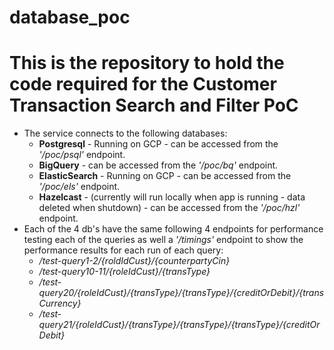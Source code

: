 # database_poc

# This is the repository to hold the code required for the Customer Transaction Search and Filter PoC

- The service connects to the following databases:
    - **Postgresql** - Running on GCP - can be accessed from the *'/poc/psql'* endpoint.
    - **BigQuery** - can be accessed from the *'/poc/bq'* endpoint.
    - **ElasticSearch** - Running on GCP - can be accessed from the *'/poc/els'* endpoint.
    - **Hazelcast** - (currently will run locally when app is running - data deleted when shutdown) - can be accessed from the *'/poc/hzl'* endpoint.
- Each of the 4 db's have the same following 4 endpoints for performance testing each of the queries as well a *'/timings'* endpoint to show the performance results
for each run of each query:
    - */test-query1-2/{roldIdCust}/{counterpartyCin}*
    - */test-query10-11/{roleIdCust}/{transType}*
    - */test-query20/{roleIdCust}/{transType}/{transType}/{creditOrDebit}/{transCurrency}*
    - */test-query21/{roleIdCust}/{transType}/{transType}/{transType}/{creditOrDebit}*
